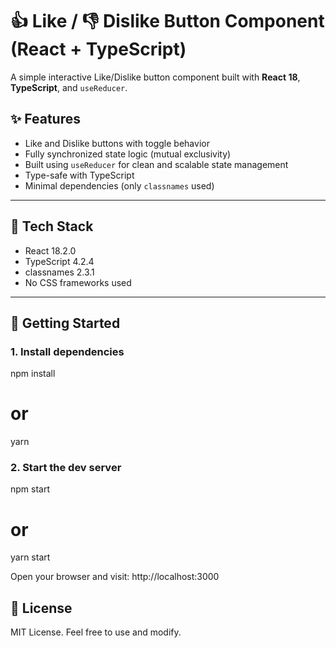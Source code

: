 # 👍 Like / 👎 Dislike Button Component (React + TypeScript)

A simple interactive Like/Dislike button component built with **React 18**, **TypeScript**, and `useReducer`.

## ✨ Features

- Like and Dislike buttons with toggle behavior
- Fully synchronized state logic (mutual exclusivity)
- Built using `useReducer` for clean and scalable state management
- Type-safe with TypeScript
- Minimal dependencies (only `classnames` used)

---

## 🧱 Tech Stack

- React 18.2.0
- TypeScript 4.2.4
- classnames 2.3.1
- No CSS frameworks used

---

## 🚀 Getting Started

### 1. Install dependencies
npm install
# or
yarn

### 2. Start the dev server
npm start
# or
yarn start

Open your browser and visit: http://localhost:3000


## 📄 License
MIT License. Feel free to use and modify.